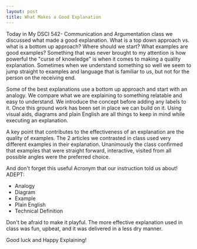 ```yaml
---
layout: post
title: What Makes a Good Explanation
---
```


Today in My DSCI 542- Communication and Argumentation class we discussed what made a good explanation. What is a top down approach vs. what is a bottom up approach?  Where should we start? What examples are good examples? Something that was never brought to my attention is how powerful the "curse of knowledge" is when it comes to making a quality explanation. Sometimes when we understand something so well we seem to jump straight to examples and language that is familiar to us, but not for the person on the receiving end. 

Some of the best explanations use a bottom up approach and start with an analogy. We compare what we are explaining to something relatable and easy to understand. We introduce the concept before adding any labels to it. Once this ground work has been set in place we can build on it. Using visual aids, diagrams and plain English are all things to keep in mind while executing an explanation.

A key point that contributes to the effectiveness of an explanation are the quality of examples. The 2 articles we contrasted in class used very different examples in their explanation. Unanimously the class confirmed that examples that were straight forward, interactive, visited from all possible angles were the preferred choice. 

And don't forget this useful Acronym that our instruction told us about! 
ADEPT: 
* Analogy 
* Diagram
* Example 
* Plain English 
* Technical Definition 

Don't be afraid to make it playful. The more effective explanation used in class was fun, upbeat, and it was delivered in a less dry manner. 

Good luck and Happy Explaining!
